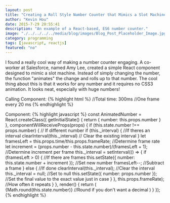 ```yaml
---
layout: post
title: "Creating a Roll Style Number Counter that Mimics a Slot Machine"
author: "Kevin Hou"
date: 2015-7-29 20:55:41
description: "An example of a React-based, ES6 number counter."
image: "./../../../../media/blog/images/Blog_Post_Placeholder_Image.jpg"
category: programming
tags: [javascript, reactjs]
featured: "no"
---
```

I found a really cool way of making a number counter engaging. A co-worker at Salesforce, named Amy Lee, created a simple React component designed to mimic a slot machine. Instead of simply changing the number, the function "animates" the change and rolls up to that number. The cool thing about this is that it works for any number and it requires no CSS3 animation. It looks neat, especially with huge numbers!

Calling Component:
{% highlight html %}
<AnimatedNumber number={this.state.number} time={300} frameRate={20}/>
//Total time: 300ms
//One frame every 20 ms
{% endhighlight %}

Component:
{% highlight javascript %}
const AnimatedNumber = React.createClass({
  getInitialState() {
    return {
      number: this.props.number
    }
  },
  componentWillReceiveProps(props) {
    if (this.state.number !== props.number) { // If different number
      if (this._interval) { //If theres an interval
        clearInterval(this._interval) // Clear the existing interval
      }
      let framesLeft = this.props.time/this.props.frameRate; //Determine frame rate
      let increment = (props.number - this.state.number)/(framesLeft + 1); //Determine increment per frame
      this._interval = setInterval(() => {
        if (framesLeft > 0) { //If there are frames
          this.setState({ number: this.state.number + increment }); //Set new number
          framesLeft--; //Subtract a frame
        } else { //If done
          clearInterval(this._interval); //Clear the interval
          this._interval = null; //Set to null
          this.setState({ number: props.number }); //Set the final value to the exact value just in case
        }
      }, this.props.frameRate); //How often it repeats
    }
  },
  render() {
    return (
      <span>
        {Math.round(this.state.number)} //Round if you don't want a decimal
      </span>
    )
  }
});
{% endhighlight %}
